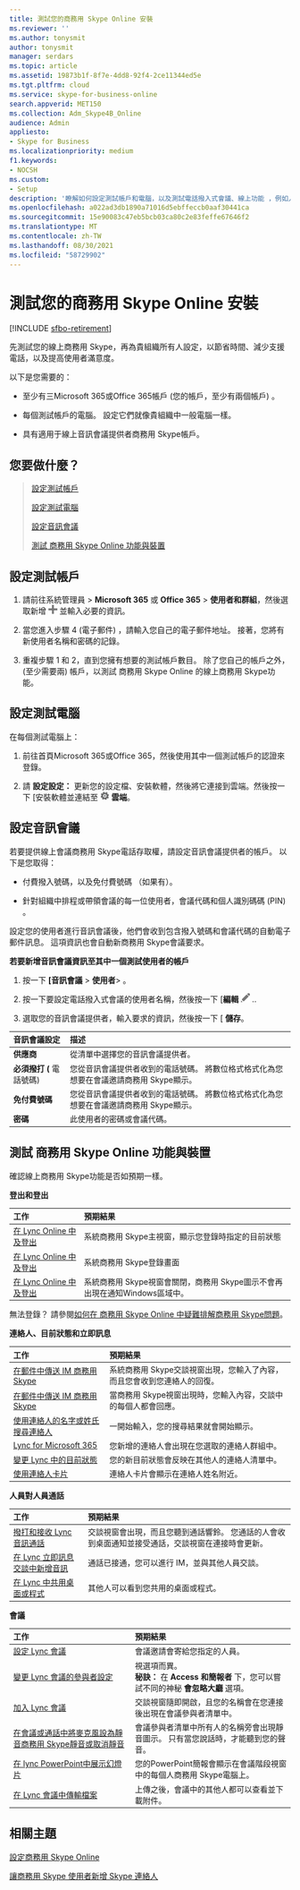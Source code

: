 ```yaml
---
title: 測試您的商務用 Skype Online 安裝
ms.reviewer: ''
ms.author: tonysmit
author: tonysmit
manager: serdars
ms.topic: article
ms.assetid: 19873b1f-8f7e-4dd8-92f4-2ce11344ed5e
ms.tgt.pltfrm: cloud
ms.service: skype-for-business-online
search.appverid: MET150
ms.collection: Adm_Skype4B_Online
audience: Admin
appliesto:
- Skype for Business
ms.localizationpriority: medium
f1.keywords:
- NOCSH
ms.custom:
- Setup
description: '瞭解如何設定測試帳戶和電腦，以及測試電話撥入式會議、線上功能 ，例如人員對人通話、會議及登出，以節省時間、支援通話並增加滿意度。 '
ms.openlocfilehash: a022ad3db1890a71016d5ebffeccb0aaf30441ca
ms.sourcegitcommit: 15e90083c47eb5bcb03ca80c2e83feffe67646f2
ms.translationtype: MT
ms.contentlocale: zh-TW
ms.lasthandoff: 08/30/2021
ms.locfileid: "58729902"
---
```

# <a name="test-your-skype-for-business-online-installation"></a>測試您的商務用 Skype Online 安裝

[!INCLUDE [sfbo-retirement](../../Hub/includes/sfbo-retirement.md)]

先測試您的線上商務用 Skype，再為貴組織所有人設定，以節省時間、減少支援電話，以及提高使用者滿意度。

以下是您需要的：

- 至少有三Microsoft 365或Office 365帳戶 (您的帳戶，至少有兩個帳戶) 。

- 每個測試帳戶的電腦。 設定它們就像貴組織中一般電腦一樣。

- 具有適用于線上音訊會議提供者商務用 Skype帳戶。

## <a name="what-do-you-want-to-do"></a>您要做什麼？

> [設定測試帳戶](test-your-skype-for-business-online-installation.md#__toc328126910)
> 
> [設定測試電腦](test-your-skype-for-business-online-installation.md#__toc328126911)
> 
> [設定音訊會議](test-your-skype-for-business-online-installation.md#__toc328126912)
> 
> [測試 商務用 Skype Online 功能與裝置](test-your-skype-for-business-online-installation.md#__toc328126913)

## <a name="set-up-test-accounts"></a>設定測試帳戶
<a name="__toc328126910"> </a>

1. 請前往系統管理員  >  **Microsoft 365** 或 **Office 365**  >  **使用者和群組**，然後選取新增 ![ 。](../images/328ffb57-5f31-430a-b653-4a6b8e76d338.png) 並輸入必要的資訊。

2. 當您進入步驟 4 (電子郵件) ，請輸入您自己的電子郵件地址。 接著，您將有新使用者名稱和密碼的記錄。

3. 重複步驟 1 和 2，直到您擁有想要的測試帳戶數目。 除了您自己的帳戶之外， (至少需要兩) 帳戶，以測試 商務用 Skype Online 的線上商務用 Skype功能。

## <a name="set-up-test-computers"></a>設定測試電腦
<a name="__toc328126911"> </a>

在每個測試電腦上：

1. 前往首頁Microsoft 365或Office 365，然後使用其中一個測試帳戶的認證來登錄。

2. 請 **設定設定：** 更新您的設定檔、安裝軟體，然後將它連接到雲端。然後按一下 [安裝軟體並連結至 ![ ](../images/4b83e9cb-c7e4-46c8-b3d1-cfee017123ae.png) **雲端**。

## <a name="set-up-audio-conferencing"></a>設定音訊會議
<a name="__toc328126912"> </a>

若要提供線上會議商務用 Skype電話存取權，請設定音訊會議提供者的帳戶。 以下是您取得：

- 付費撥入號碼，以及免付費號碼 （如果有）。

- 針對組織中排程或帶領會議的每一位使用者，會議代碼和個人識別碼碼 (PIN) 。

設定您的使用者進行音訊會議後，他們會收到包含撥入號碼和會議代碼的自動電子郵件訊息。 這項資訊也會自動新商務用 Skype會議要求。

 **若要新增音訊會議資訊至其中一個測試使用者的帳戶**

1. 按一下 **[音訊會議**  >  **使用者**> 。

2. 按一下要設定電話撥入式會議的使用者名稱，然後按一下 [**編輯** ![ 編輯 ](../images/2f8948c1-e4f3-4022-b9cd-37fed066056e.png) ..

3. 選取您的音訊會議提供者，輸入要求的資訊，然後按一下 [ **儲存**。

|**音訊會議設定**|**描述**|
|:-----|:-----|
|**供應商** <br/> |從清單中選擇您的音訊會議提供者。  <br/> |
|**必須撥打 (** 電話號碼)  <br/> |您從音訊會議提供者收到的電話號碼。 將數位格式格式化為您想要在會議邀請商務用 Skype顯示。  <br/> |
|**免付費號碼** <br/> |您從音訊會議提供者收到的電話號碼。 將數位格式格式化為您想要在會議邀請商務用 Skype顯示。  <br/> |
|**密碼** <br/> |此使用者的密碼或會議代碼。  <br/> |

## <a name="test-skype-for-business-online-features-and-devices"></a>測試 商務用 Skype Online 功能與裝置
<a name="__toc328126913"> </a>

確認線上商務用 Skype功能是否如預期一樣。

 **登出和登出**

|**工作**|**預期結果**|
|:-----|:-----|
|[在 Lync Online 中及登出](https://support.office.com/article/1f0fb5f3-102e-4397-a5c4-f878cc0009d6) <br/> |系統商務用 Skype主視窗，顯示您登錄時指定的目前狀態  <br/> |
|[在 Lync Online 中及登出](https://support.office.com/article/1f0fb5f3-102e-4397-a5c4-f878cc0009d6) <br/> |系統商務用 Skype登錄畫面  <br/> |
|[在 Lync Online 中及登出](https://support.office.com/article/1f0fb5f3-102e-4397-a5c4-f878cc0009d6) <br/> |系統商務用 Skype視窗會關閉，商務用 Skype圖示不會再出現在通知Windows區域中。  <br/> |

無法登錄？ 請參閱[如何在 商務用 Skype Online 中疑難排解商務用 Skype問題](https://support.microsoft.com/kb/2541980)。

 **連絡人、目前狀態和立即訊息**

|**工作**|**預期結果**|
|:-----|:-----|
|[在郵件中傳送 IM 商務用 Skype](https://support.office.com/article/b3aefb9b-dec8-4be8-a1ee-1eab12144d05) <br/> |系統商務用 Skype交談視窗出現，您輸入了內容，而且您會收到您連絡人的回復。  <br/> |
|[在郵件中傳送 IM 商務用 Skype](https://support.office.com/article/b3aefb9b-dec8-4be8-a1ee-1eab12144d05) <br/> |當商務用 Skype視窗出現時，您輸入內容，交談中的每個人都會回應。  <br/> |
|[使用連絡人的名字或姓氏搜尋連絡人](https://support.office.live.com/article/29fa2061-f679-4e0d-902d-736b67774c8b#BKMK_ContactsFAQ) <br/> |一開始輸入，您的搜尋結果就會開始顯示。  <br/> |
|[Lync for Microsoft 365](https://support.office.com/article/29fa2061-f679-4e0d-902d-736b67774c8b.aspx#BKMK_ContactsFAQ) <br/> |您新增的連絡人會出現在您選取的連絡人群組中。  <br/> |
|[變更 Lync 中的目前狀態](https://support.office.com/article/ef8998cc-7801-4b62-81ba-9a2c1630f9e5) <br/> |您的新目前狀態會反映在其他人的連絡人清單中。  <br/> |
|[使用連絡人卡片](https://support.office.com/article/19870880-FC90-46B0-9C60-C398518E9FBC) <br/> |連絡人卡片會顯示在連絡人姓名附近。  <br/> |

 **人員對人員通話**

|**工作**|**預期結果**|
|:-----|:-----|
|[撥打和接收 Lync 音訊通話](https://support.office.com/article/39342f16-4d16-44de-a806-0b2b566f3886) <br/> |交談視窗會出現，而且您聽到通話響鈴。 您通話的人會收到桌面通知並接受通話，交談視窗在連接時會更新。  <br/> |
|[在 Lync 立即訊息交談中新增音訊](https://support.office.com/article/21a098b2-63f1-4205-a9aa-532b6a67ea92) <br/> |通話已接通，您可以進行 IM，並與其他人員交談。  <br/> |
|[在 Lync 中共用桌面或程式](https://support.office.com/article/33aaa965-eb32-42a9-8a9b-cdfffa364842) <br/> |其他人可以看到您共用的桌面或程式。  <br/> |

 **會議**

|**工作**|**預期結果**|
|:-----|:-----|
|[設定 Lync 會議](https://support.office.com/article/258f9d20-f06c-49a4-a77f-7f5ac635bb5d) <br/> |會議邀請會寄給您指定的人員。  <br/> |
|[變更 Lync 會議的參與者設定](https://support.office.com/article/cee2aa78-d878-4a63-ad33-9c249fceced9) <br/> |視選項而異。  <br/> **秘訣：** 在 **Access 和簡報者** 下，您可以嘗試不同的神秘 **會忽略大廳** 選項。 <br/> |
|[加入 Lync 會議](https://support.office.com/article/538716dc-f4f2-48c2-af96-587c62387b87) <br/> |交談視窗隨即開啟，且您的名稱會在您連接後出現在會議參與者清單中。  <br/> |
|[在會議或通話中將麥克風設為靜音商務用 Skype靜音或取消靜音](https://support.office.com/article/47399948-db7f-4ee5-8e61-53a94bb97704) <br/> |會議參與者清單中所有人的名稱旁會出現靜音圖示。 只有當您說話時，才能聽到您的聲音。  <br/> |
|[在 lync PowerPoint中展示幻燈片](https://support.office.com/article/3910a2b2-01df-4b97-9451-322b598ede7e) <br/> |您的PowerPoint簡報會顯示在會議階段視窗中的每個人商務用 Skype電腦上。  <br/> |
|[在 Lync 會議中傳輸檔案](https://support.office.com/article/f6942910-bc1d-4a48-bf18-385778f08088) <br/> |上傳之後，會議中的其他人都可以查看並下載附件。  <br/> |

## <a name="related-topics"></a>相關主題
[設定商務用 Skype Online](set-up-skype-for-business-online.md)

[讓商務用 Skype 使用者新增 Skype 連絡人](let-skype-for-business-users-add-skype-contacts.md)


